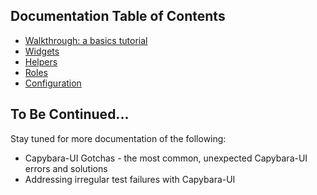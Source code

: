 ## Documentation Table of Contents
  - [Walkthrough: a basics tutorial](walkthrough.md)
  - [Widgets](widgets.md)
  - [Helpers](helpers.md)
  - [Roles](roles.md)
  - [Configuration](configuration.md)

## To Be Continued...
Stay tuned for more documentation of the following:
- Capybara-UI Gotchas - the most common, unexpected Capybara-UI errors and solutions
- Addressing irregular test failures with Capybara-UI
